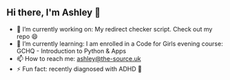## Hi there, I'm Ashley 👋 

- 🔭 I’m currently working on: My redirect checker script. Check out my repo 😄
- 🌱 I’m currently learning: I am enrolled in a Code for Girls evening course: GCHQ - Introduction to Python & Apps
- 📫 How to reach me: ashley@the-source.uk
- ⚡ Fun fact: recently diagnosed with ADHD 🤪
<!--- 🔭 I’m currently working on: Completing the [Cloud Resume Challenge](https://cloudresumechallenge.dev/instructions/)
- 🌱 I’m currently learning:
- 👯 I’m looking to collaborate on:
- 🤔 I’m looking for help with:
- 📫 How to reach me:
- 😄 Pronouns: ...
- ⚡ Fun fact: -->
